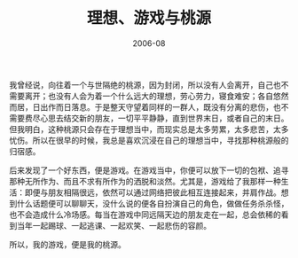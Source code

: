 ﻿---
layout: post
title: 理想、游戏与桃源
date:   2006-08
excerpt: "我的游戏，便是我的桃源。"
category: 旧时日记
comments: true
tag:
- 旧时日记
---


我曾经说，向往着一个与世隔绝的桃源，因为封闭，所以没有人会离开，自己也不需要离开；也没有人会为着一个什么远大的理想，劳心劳力，寝食难安；各自悠然而居，日出作而日落息。于是整天守望着同样的一群人，既没有分离的悲伤，也不需要费尽心思去结交新的朋友，一切平平静静，直到世界末日，或者自己的末日。但我明白，这种桃源只会存在于理想当中，而现实总是太多劳累，太多悲苦，太多忧伤。所以在很早的时候，我总是喜欢沉浸在自己的理想当中，寻找那种桃源般的归宿感。

后来发现了一个好东西，便是游戏。在游戏当中，你便可以放下一切的包袱、追寻那种无所作为、而且不求有所作为的洒脱和淡然。尤其是，游戏给了我那样一种生活：即便与朋友相隔很远，依然可以通过网络把彼此相互连接起来，并肩作战。想到什么话题便可以聊聊天，没什么说的便各自扮演自己的角色，做做任务杀杀怪，也不会造成什么冷场感。每当在游戏中同远隔天边的朋友走在一起，总会依稀的看到当年一起踢球、一起逃课、一起欢笑、一起悲伤的容颜。

所以，我的游戏，便是我的桃源。